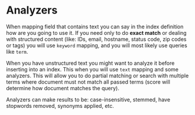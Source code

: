 # Analyzers

When mapping field that contains text you can say in the index definition 
how are you going to use it. If you need only to do **exact match** or 
dealing with structured content (like: IDs, email, hostname, status code, 
zip codes or tags) you will use `keyword` mapping, and you will most likely 
use queries like `term`.

When you have unstructured text you might want to analyze it before inserting 
into an index. This when you will use `text` mapping and some analyzers. 
This will allow you to do partial matching or search with multiple terms where
document must not match all passed terms (score will determine how document 
matches the query).

Analyzers can make results to be: case-insensitive, stemmed, have stopwords
removed, synonyms applied, etc.